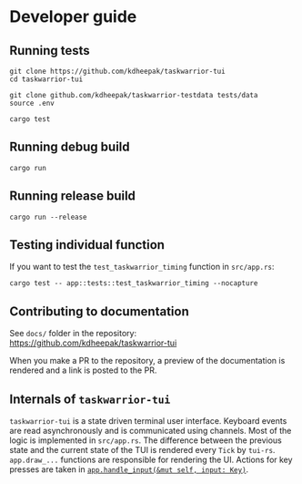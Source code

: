 # Developer guide

## Running tests

```
git clone https://github.com/kdheepak/taskwarrior-tui
cd taskwarrior-tui

git clone github.com/kdheepak/taskwarrior-testdata tests/data
source .env

cargo test
```

## Running debug build

```
cargo run
```

## Running release build

```
cargo run --release
```

## Testing individual function

If you want to test the `test_taskwarrior_timing` function in `src/app.rs`:

```
cargo test -- app::tests::test_taskwarrior_timing --nocapture
```

## Contributing to documentation

See `docs/` folder in the repository: <https://github.com/kdheepak/taskwarrior-tui>

When you make a PR to the repository, a preview of the documentation is rendered and a link is posted to the PR.

## Internals of `taskwarrior-tui`

`taskwarrior-tui` is a state driven terminal user interface.
Keyboard events are read asynchronously and is communicated using channels.
Most of the logic is implemented in `src/app.rs`.
The difference between the previous state and the current state of the TUI is rendered every `Tick` by `tui-rs`.
`app.draw_...` functions are responsible for rendering the UI.
Actions for key presses are taken in [`app.handle_input(&mut self, input: Key)`](https://github.com/kdheepak/taskwarrior-tui/blob/f7f89cbff180f81a3b27112d676d6101b0b552d8/src/app.rs#L1893).
